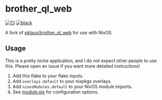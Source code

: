 # brother_ql_web

[![CI](https://github.com/newAM/brother_ql_web/actions/workflows/ci.yml/badge.svg)](https://github.com/newAM/brother_ql_web/actions/workflows/ci.yml)
[![black](https://img.shields.io/badge/code%20style-black-000000.svg)](https://github.com/psf/black)

A fork of [pklaus/brother_ql_web](https://github.com/pklaus/brother_ql_web) for use with NixOS.

## Usage

This is a pretty niche application, and I do not expect other people to use this.
Please open an issue if you want more detailed instructions!

1. Add this flake to your flake inputs.
2. Add `overlays.default` to your nixpkgs overlays.
3. Add `nixosModules.default` to your NixOS module imports.
4. See [module.nix](./module.nix) for configuration options.
